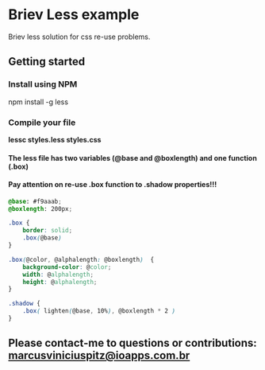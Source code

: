 # Briev Less example
Briev less solution for css re-use problems.

## Getting started
### Install using NPM
npm install -g less
### Compile your file
<b>lessc styles.less styles.css</b>
#### The less file has two variables (@base and @boxlength) and one function (.box)
#### Pay attention on re-use .box function to .shadow properties!!!
```css
@base: #f9aaab;
@boxlength: 200px;

.box {
	border: solid;
	.box(@base)
}

.box(@color, @alphalength: @boxlength)  {
	background-color: @color;	
	width: @alphalength;
	height: @alphalength;
}

.shadow {	
	.box( lighten(@base, 10%), @boxlength * 2 )
}
```
## Please contact-me to questions or contributions: marcusviniciuspitz@ioapps.com.br